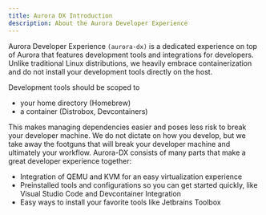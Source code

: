 ```yaml
---
title: Aurora DX Introduction
description: About the Aurora Developer Experience
---
```


Aurora Developer Experience `(aurora-dx)` is a dedicated experience on top of Aurora that features development tools and integrations for developers. Unlike traditional Linux distributions, we heavily embrace containerization and do not install your development tools directly on the host.

Development tools should be scoped to
- your home directory (Homebrew)
- a container (Distrobox, Devcontainers)

This makes managing dependencies easier and poses less risk to break your developer machine. We do not dictate on how you develop, but we take away the footguns that will break your developer machine and ultimately your workflow. Aurora-DX consists of many parts that make a great developer experience together: 
- Integration of QEMU and KVM for an easy virtualization experience
- Preinstalled tools and configurations so you can get started quickly, like Visual Studio Code and Devcontainer Integration
- Easy ways to install your favorite tools like Jetbrains Toolbox




